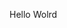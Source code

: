 Hello Wolrd
























































































































